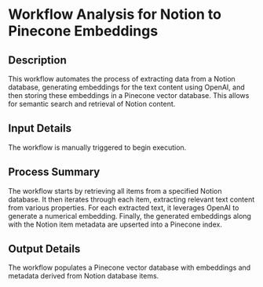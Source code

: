 # Workflow Analysis for Notion to Pinecone Embeddings

## Description
This workflow automates the process of extracting data from a Notion database, generating embeddings for the text content using OpenAI, and then storing these embeddings in a Pinecone vector database. This allows for semantic search and retrieval of Notion content.

## Input Details
The workflow is manually triggered to begin execution.

## Process Summary
The workflow starts by retrieving all items from a specified Notion database. It then iterates through each item, extracting relevant text content from various properties. For each extracted text, it leverages OpenAI to generate a numerical embedding. Finally, the generated embeddings along with the Notion item metadata are upserted into a Pinecone index.

## Output Details
The workflow populates a Pinecone vector database with embeddings and metadata derived from Notion database items.
